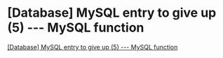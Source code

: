 # [Database] MySQL entry to give up (5) --- MySQL function
[[Database] MySQL entry to give up (5) --- MySQL function](https://aiwithcloud.com/2022/09/16/database_mysql_entry_to_give_up_5_____mysql_function/)